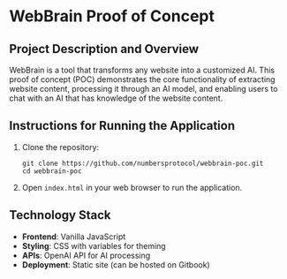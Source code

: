 # WebBrain Proof of Concept

## Project Description and Overview

WebBrain is a tool that transforms any website into a customized AI. This proof of concept (POC) demonstrates the core functionality of extracting website content, processing it through an AI model, and enabling users to chat with an AI that has knowledge of the website content.

## Instructions for Running the Application

1. Clone the repository:
   ```
   git clone https://github.com/numbersprotocol/webbrain-poc.git
   cd webbrain-poc
   ```

2. Open `index.html` in your web browser to run the application.

## Technology Stack

- **Frontend**: Vanilla JavaScript
- **Styling**: CSS with variables for theming
- **APIs**: OpenAI API for AI processing
- **Deployment**: Static site (can be hosted on Gitbook)
